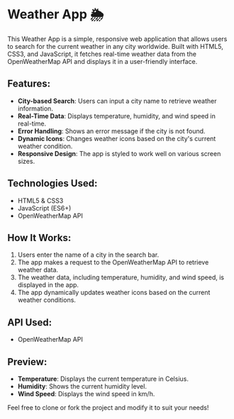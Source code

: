 # Weather App 🌦️

This Weather App is a simple, responsive web application that allows users to search for the current weather in any city worldwide. Built with HTML5, CSS3, and JavaScript, it fetches real-time weather data from the OpenWeatherMap API and displays it in a user-friendly interface.

## Features:
- **City-based Search**: Users can input a city name to retrieve weather information.
- **Real-Time Data**: Displays temperature, humidity, and wind speed in real-time.
- **Error Handling**: Shows an error message if the city is not found.
- **Dynamic Icons**: Changes weather icons based on the city's current weather condition.
- **Responsive Design**: The app is styled to work well on various screen sizes.

## Technologies Used:
- HTML5 & CSS3
- JavaScript (ES6+)
- OpenWeatherMap API

## How It Works:
1. Users enter the name of a city in the search bar.
2. The app makes a request to the OpenWeatherMap API to retrieve weather data.
3. The weather data, including temperature, humidity, and wind speed, is displayed in the app.
4. The app dynamically updates weather icons based on the current weather conditions.

## API Used:
- OpenWeatherMap API

## Preview:
- **Temperature**: Displays the current temperature in Celsius.
- **Humidity**: Shows the current humidity level.
- **Wind Speed**: Displays the wind speed in km/h.

Feel free to clone or fork the project and modify it to suit your needs!
